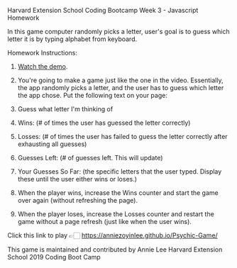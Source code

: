 Harvard Extension School Coding Bootcamp Week 3 - Javascript Homework

In this game computer randomly picks a letter, user's goal is to guess which letter it is by typing alphabet from keyboard.

Homework Instructions: 

1. [Watch the demo](https://youtu.be/qTc45Lox97g).

2. You're going to make a game just like the one in the video. Essentially, the app randomly picks a letter, and the user has to guess which letter the app chose. Put the following text on your page:

3. Guess what letter I'm thinking of

4. Wins: (# of times the user has guessed the letter correctly)

5. Losses: (# of times the user has failed to guess the letter correctly after exhausting all guesses)

6. Guesses Left: (# of guesses left. This will update)

7. Your Guesses So Far: (the specific letters that the user typed. Display these until the user either wins or loses.)

8. When the player wins, increase the Wins counter and start the game over again (without refreshing the page).

9. When the player loses, increase the Losses counter and restart the game without a page refresh (just like when the user wins).

Click this link to play 👉🏻 https://anniezoyinlee.github.io/Psychic-Game/

This game is maintained and contributed by Annie Lee
Harvard Extension School 2019 Coding Boot Camp
